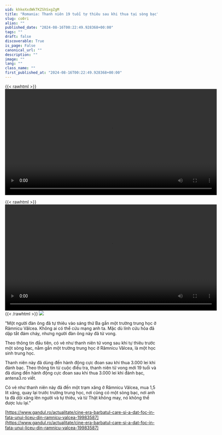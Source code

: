 ```yaml
---
uid: khkeXxdWkTKZShSxgZgM
title: "Romania: Thanh niên 19 tuổi tự thiêu sau khi thua tại sòng bạc"
slug: co0ri
alias: ""
published_date: "2024-08-16T00:22:49.928368+00:00"
tags: ""
draft: false
discoverable: True
is_page: False
canonical_url: ""
description: ""
image: ""
lang: ""
class_name: ""
first_published_at: "2024-08-16T00:22:49.928368+00:00"
---
```

{{< rawhtml >}}
<video width="700" height="350" controls="">
<source src="https://pomf2.lain.la/f/p25y5l87.mp4" type="video/mp4">
{{< /rawhtml >}}
Your browser does not support HTML video.
</video>

{{< rawhtml >}}
<video width="700" height="350" controls="">
<source src="https://pomf2.lain.la/f/rl6ej3xp.mp4" type="video/mp4">
Your browser does not support HTML video.
</video>
{{< /rawhtml >}}
![](https://pomf2.lain.la/f/r1xlwbuo.jpg)

"Một người đàn ông đã tự thiêu vào sáng thứ Ba gần một trường trung học ở Râmnicu Vâlcea. Không ai có thể cứu mạng anh ta. Mặc dù lính cứu hỏa đã dập tắt đám cháy, nhưng người đàn ông này đã tử vong.

Theo thông tin đầu tiên, có vẻ như thanh niên tử vong sau khi tự thiêu trước một sòng bạc, nằm gần một trường trung học ở Râmnicu Vâlcea, là một học sinh trung học.

Thanh niên này đã dùng đến hành động cực đoan sau khi thua 3.000 lei khi đánh bạc. Theo thông tin từ cuộc điều tra, thanh niên tử vong mới 19 tuổi và đã dùng đến hành động cực đoan sau khi thua 3.000 lei khi đánh bạc, antena3.ro viết.

Có vẻ như thanh niên này đã đến một trạm xăng ở Râmnicu Vâlcea, mua 1,5 lít xăng, quay lại trước trường trung học, nơi cũng có một sòng bạc, nơi anh ta đã dội xăng lên người và tự thiêu, và từ Thật không may, nó không thể được lưu lại."

[https://www.gandul.ro/actualitate/cine-era-barbatul-care-si-a-dat-foc-in-fata-unui-liceu-din-ramnicu-valcea-19983587](https://www.gandul.ro/actualitate/cine-era-barbatul-care-si-a-dat-foc-in-fata-unui-liceu-din-ramnicu-valcea-19983587)
